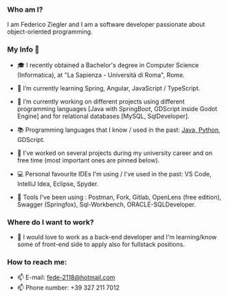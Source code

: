 ### Who am I?
I am Federico Ziegler and I am a software developer passionate about object-oriented programming.

### My Info 💼

- 🎓 I recently obtained a Bachelor's degree in Computer Science (Informatica), at "La Sapienza - Università di Roma", Rome.
  
- 🌱 I’m currently learning Spring, Angular, JavaScript / TypeScript.
  
- 🔭 I’m currently working on different projects using different programming languages [Java with SpringBoot, GDScript inside Godot Engine] and for relational databases [MySQL, SqlDeveloper].
  
- 📚 Programming languages that I know / used in the past: <u>Java, Python</u>, GDScript.

- 📜 I've worked on several projects during my university career and on free time (most important ones are pinned below).

- 💻 Personal favourite IDEs I'm using / I've used in the past:  VS Code, IntelliJ Idea, Eclipse, Spyder.

- 🔧 Tools I've been using : Postman, Fork, Gitlab, OpenLens (free edition), Swagger (Springfox), Sql-Workbench, ORACLE-SQLDeveloper.

### Where do I want to work?

- 🏢 I would love to work as a back-end developer and I'm learning/know some of front-end side to apply also for fullstack positions.


### How to reach me:
- 📫 E-mail: fede-2118@hotmail.com
- 📫 Phone number: +39 327 211 7012




<!--
**fedex2118/fedex2118** is a ✨ _special_ ✨ repository because its `README.md` (this file) appears on your GitHub profile.

Here are some ideas to get you started:

- 🔭 I’m currently working on ...
- 🌱 I’m currently learning ...
- 👯 I’m looking to collaborate on ...
- 🤔 I’m looking for help with ...
- 💬 Ask me about ...
- 📫 How to reach me: ...
- 😄 Pronouns: ...
- ⚡ Fun fact: ...
-->
